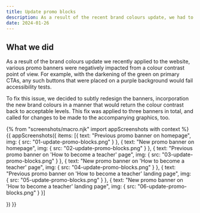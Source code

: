 ```yaml
---
title: Update promo blocks
description: As a result of the recent brand colours update, we had to restyle a number of promo banners in order to fix various colour contrast issues.
date: 2024-01-26
---
```


## What we did

As a result of the brand colours update we recently applied to the website, various promo banners were negatively impacted from a colour contrast point of view. For example, with the darkening of the green on primary CTAs, any such buttons that were placed on a purple background would fail accessibility tests.

To fix this issue, we decided to subtly redesign the banners, incorporation the new brand colours in a manner that would return the colour contrast back to acceptable levels. This fix was applied to three banners in total, and called for changes to be made to the accompanying graphics, too.

{% from "screenshots/macro.njk" import appScreenshots with context %}
{{ appScreenshots({
  items: [{
      text: "Previous promo banner on homepage",
      img: { src: "01-update-promo-blocks.png" }
    }, {
      text: "New promo banner on homepage",
      img: { src: "02-update-promo-blocks.png" }
    }, {
      text: "Previous promo banner on 'How to become a teacher' page",
      img: { src: "03-update-promo-blocks.png" }
    }, {
      text: "New promo banner on 'How to become a teacher' page",
      img: { src: "04-update-promo-blocks.png" }
    }, {
      text: "Previous promo banner on 'How to become a teacher' landing page",
      img: { src: "05-update-promo-blocks.png" }
    }, {
      text: "New promo banner on 'How to become a teacher' landing page",
      img: { src: "06-update-promo-blocks.png" }
    }]

}) }}
